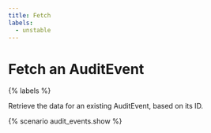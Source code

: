 ```yaml
---
title: Fetch
labels:
  - unstable
---
```


# Fetch an AuditEvent

{% labels %}

Retrieve the data for an existing AuditEvent, based on its ID.

{% scenario audit_events.show %}
